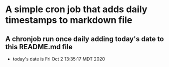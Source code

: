 A simple cron job that adds daily timestamps to markdown file
============================================================
## A chronjob run once daily adding today's date to this README.md file
* today's date is Fri Oct  2 13:35:17 MDT 2020
